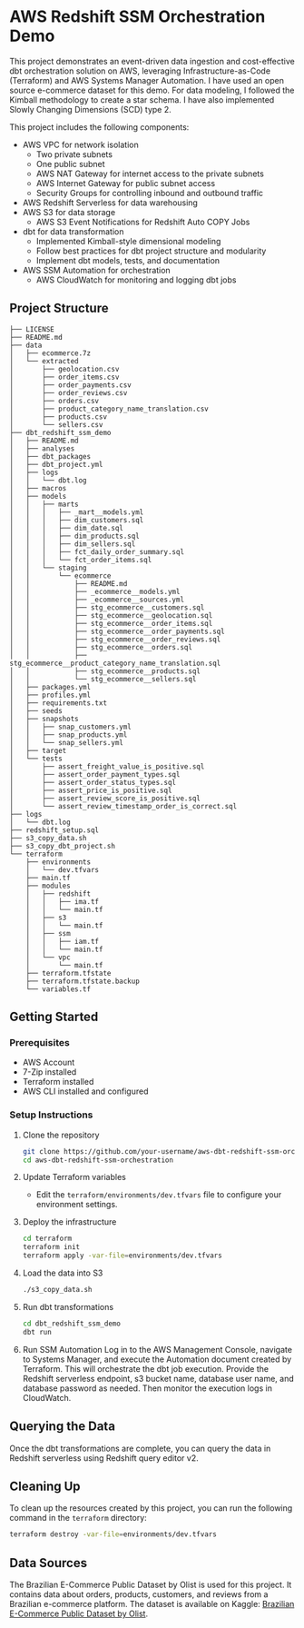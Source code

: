 # AWS Redshift SSM Orchestration Demo
This project demonstrates an event-driven data ingestion and cost-effective dbt orchestration solution on AWS, leveraging Infrastructure-as-Code (Terraform) and AWS Systems Manager Automation. I have used an open source e-commerce dataset for this demo. For data modeling, I followed the Kimball methodology to create a star schema. I have also implemented Slowly Changing Dimensions (SCD) type 2.

This project includes the following components:
- AWS VPC for network isolation
  - Two private subnets
  - One public subnet
  - AWS NAT Gateway for internet access to the private subnets
  - AWS Internet Gateway for public subnet access
  - Security Groups for controlling inbound and outbound traffic
- AWS Redshift Serverless for data warehousing
- AWS S3 for data storage
  - AWS S3 Event Notifications for Redshift Auto COPY Jobs
- dbt for data transformation
  - Implemented Kimball-style dimensional modeling
  - Follow best practices for dbt project structure and modularity
  - Implement dbt models, tests, and documentation
- AWS SSM Automation for orchestration
  - AWS CloudWatch for monitoring and logging dbt jobs

## Project Structure
```
├── LICENSE
├── README.md
├── data
│   ├── ecommerce.7z
│   └── extracted
│       ├── geolocation.csv
│       ├── order_items.csv
│       ├── order_payments.csv
│       ├── order_reviews.csv
│       ├── orders.csv
│       ├── product_category_name_translation.csv
│       ├── products.csv
│       └── sellers.csv
├── dbt_redshift_ssm_demo
│   ├── README.md
│   ├── analyses
│   ├── dbt_packages
│   ├── dbt_project.yml
│   ├── logs
│   │   └── dbt.log
│   ├── macros
│   ├── models
│   │   ├── marts
│   │   │   ├── _mart__models.yml
│   │   │   ├── dim_customers.sql
│   │   │   ├── dim_date.sql
│   │   │   ├── dim_products.sql
│   │   │   ├── dim_sellers.sql
│   │   │   ├── fct_daily_order_summary.sql
│   │   │   └── fct_order_items.sql
│   │   └── staging
│   │       └── ecommerce
│   │           ├── README.md
│   │           ├── _ecommerce__models.yml
│   │           ├── _ecommerce__sources.yml
│   │           ├── stg_ecommerce__customers.sql
│   │           ├── stg_ecommerce__geolocation.sql
│   │           ├── stg_ecommerce__order_items.sql
│   │           ├── stg_ecommerce__order_payments.sql
│   │           ├── stg_ecommerce__order_reviews.sql
│   │           ├── stg_ecommerce__orders.sql
│   │           ├── stg_ecommerce__product_category_name_translation.sql
│   │           ├── stg_ecommerce__products.sql
│   │           └── stg_ecommerce__sellers.sql
│   ├── packages.yml
│   ├── profiles.yml
│   ├── requirements.txt
│   ├── seeds
│   ├── snapshots
│   │   ├── snap_customers.yml
│   │   ├── snap_products.yml
│   │   └── snap_sellers.yml
│   ├── target
│   └── tests
│       ├── assert_freight_value_is_positive.sql
│       ├── assert_order_payment_types.sql
│       ├── assert_order_status_types.sql
│       ├── assert_price_is_positive.sql
│       ├── assert_review_score_is_positive.sql
│       └── assert_review_timestamp_order_is_correct.sql
├── logs
│   └── dbt.log
├── redshift_setup.sql
├── s3_copy_data.sh
├── s3_copy_dbt_project.sh
└── terraform
    ├── environments
    │   └── dev.tfvars
    ├── main.tf
    ├── modules
    │   ├── redshift
    │   │   ├── ima.tf
    │   │   └── main.tf
    │   ├── s3
    │   │   └── main.tf
    │   ├── ssm
    │   │   ├── iam.tf
    │   │   └── main.tf
    │   └── vpc
    │       └── main.tf
    ├── terraform.tfstate
    ├── terraform.tfstate.backup
    └── variables.tf
```
## Getting Started
### Prerequisites
- AWS Account
- 7-Zip installed
- Terraform installed
- AWS CLI installed and configured

### Setup Instructions
1. Clone the repository
   ```bash
   git clone https://github.com/your-username/aws-dbt-redshift-ssm-orchestration.git
   cd aws-dbt-redshift-ssm-orchestration
   ```

2. Update Terraform variables
   - Edit the `terraform/environments/dev.tfvars` file to configure your environment settings.

3. Deploy the infrastructure
   ```bash
   cd terraform
   terraform init
   terraform apply -var-file=environments/dev.tfvars
   ```

4. Load the data into S3
   ```bash
   ./s3_copy_data.sh
   ```

5. Run dbt transformations
   ```bash
   cd dbt_redshift_ssm_demo
   dbt run
   ```

6. Run SSM Automation
Log in to the AWS Management Console, navigate to Systems Manager, and execute the Automation document created by Terraform. This will orchestrate the dbt job execution. Provide the Redshift serverless endpoint, s3 bucket name, database user name, and database password as needed. Then monitor the execution logs in CloudWatch.

## Querying the Data
Once the dbt transformations are complete, you can query the data in Redshift serverless using Redshift query editor v2.

## Cleaning Up
To clean up the resources created by this project, you can run the following command in the `terraform` directory:
```bash
terraform destroy -var-file=environments/dev.tfvars
```

## Data Sources
The Brazilian E-Commerce Public Dataset by Olist is used for this project. It contains data about orders, products, customers, and reviews from a Brazilian e-commerce platform. The dataset is available on Kaggle: [Brazilian E-Commerce Public Dataset by Olist](https://www.kaggle.com/datasets/olistbr/brazilian-ecommerce).